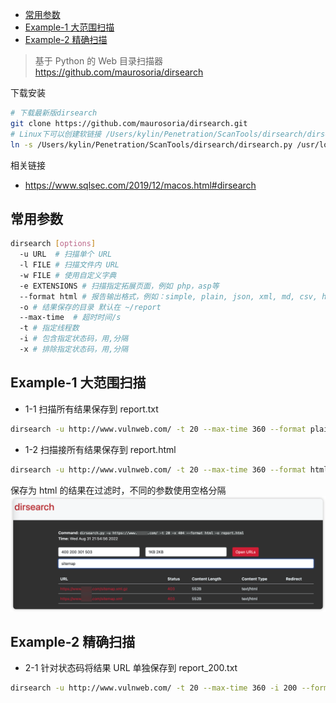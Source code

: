 - [常用参数](#常用参数)
- [Example-1 大范围扫描](#example-1-大范围扫描)
- [Example-2 精确扫描](#example-2-精确扫描)

> 基于 Python 的 Web 目录扫描器 https://github.com/maurosoria/dirsearch

下载安装
```bash
# 下载最新版dirsearch
git clone https://github.com/maurosoria/dirsearch.git
# Linux下可以创建软链接 /Users/kylin/Penetration/ScanTools/dirsearch/dirsearch.py 为程序的绝对路径
ln -s /Users/kylin/Penetration/ScanTools/dirsearch/dirsearch.py /usr/local/bin/dirsearch
```

相关链接
- https://www.sqlsec.com/2019/12/macos.html#dirsearch

## 常用参数
```bash
dirsearch [options]
  -u URL  # 扫描单个 URL
  -l FILE # 扫描文件内 URL
  -w FILE # 使用自定义字典
  -e EXTENSIONS # 扫描指定拓展页面，例如 php，asp等
  --format html # 报告输出格式，例如：simple, plain, json, xml, md, csv, html, sqlite
  -o # 结果保存的目录 默认在 ~/report
  --max-time  # 超时时间/s
  -t # 指定线程数
  -i # 包含指定状态码，用,分隔
  -x # 排除指定状态码，用,分隔
```

## Example-1 大范围扫描
- 1-1 扫描所有结果保存到 report.txt
```bash
dirsearch -u http://www.vulnweb.com/ -t 20 --max-time 360 --format plain -o report.txt
```

- 1-2 扫描接所有结果保存到 report.html
```bash
dirsearch -u http://www.vulnweb.com/ -t 20 --max-time 360 --format html -o report.html
```
保存为 html 的结果在过滤时，不同的参数使用空格分隔
![图 2](../../../@attachment/images/Security/安全工具/ScanTools/dirsearch_1661954292695.png)  


## Example-2 精确扫描
- 2-1 针对状态码将结果 URL 单独保存到 report_200.txt
``` bash
dirsearch -u http://www.vulnweb.com/ -t 20 --max-time 360 -i 200 --format simple -o report.txt
```